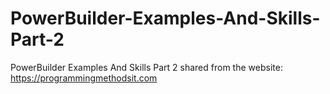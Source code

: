 # PowerBuilder-Examples-And-Skills-Part-2
PowerBuilder Examples And Skills Part 2
shared from the website: https://programmingmethodsit.com
